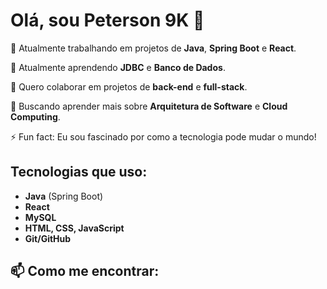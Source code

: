# Olá, sou Peterson 9K 👋

🔭 Atualmente trabalhando em projetos de **Java**, **Spring Boot** e **React**.

🌱 Atualmente aprendendo **JDBC** e **Banco de Dados**.

👯 Quero colaborar em projetos de **back-end** e **full-stack**.

🤔 Buscando aprender mais sobre **Arquitetura de Software** e **Cloud Computing**.

⚡ Fun fact: Eu sou fascinado por como a tecnologia pode mudar o mundo!

## Tecnologias que uso:
- **Java** (Spring Boot)
- **React**
- **MySQL**
- **HTML, CSS, JavaScript**
- **Git/GitHub**

## 📫 Como me encontrar:

